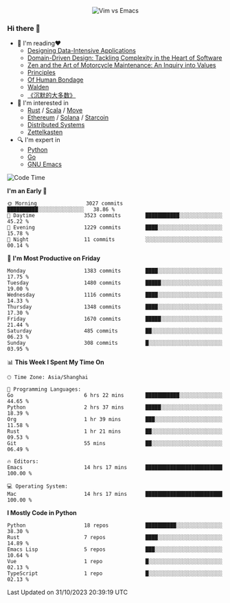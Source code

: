 <p align="center">
    <img src="https://gist.githubusercontent.com/coldnight/e696baffb094e71c96cb302118878eae/raw/40ea5053a6f66cc65f90f437e4173497da225958/banner.gif" alt="Vim vs Emacs" />
</p>

### Hi there 👋

- 📖 I'm reading❤️
    + [Designing Data-Intensive Applications](https://www.oreilly.com/library/view/designing-data-intensive-applications/9781491903063/)
    + [Domain-Driven Design: Tackling Complexity in the Heart of Software](https://www.dddcommunity.org/book/evans_2003/)
    + [Zen and the Art of Motorcycle Maintenance: An Inquiry into Values](https://en.wikipedia.org/wiki/Zen_and_the_Art_of_Motorcycle_Maintenance)
    + [Principles](https://www.principles.com/)
    + [Of Human Bondage](https://en.wikipedia.org/wiki/Of_Human_Bondage)
    + [Walden](https://en.wikipedia.org/wiki/Walden)
    + [《沉默的大多数》](https://en.wikipedia.org/wiki/Silent_majority)
- 🌱 I'm interested in
    + [Rust](https://www.rust-lang.org/) / [Scala](https://www.scala-lang.org/) / [Move](https://github.com/move-language/move/)
    + [Ethereum](https://ethereum.org/en/) / [Solana](https://solana.com/) / [Starcoin](https://github.com/starcoinorg/starcoin)
	+ [Distributed Systems](https://www.linuxzen.com/notes/topics/20200320174417_%E5%88%86%E5%B8%83%E5%BC%8F/)
	+ [Zettelkasten](https://www.linuxzen.com/notes/notes/20220120080920-slip_box/)
- 🔍 I'm expert in
    + [Python](https://www.python.org/)
    + [Go](https://go.dev/)
    + [GNU Emacs](https://www.gnu.org/software/emacs/)

<!--START_SECTION:waka-->
![Code Time](http://img.shields.io/badge/Code%20Time-2%2C449%20hrs%2012%20mins-blue)

**I'm an Early 🐤** 

```text
🌞 Morning                3027 commits        ██████████░░░░░░░░░░░░░░░   38.86 % 
🌆 Daytime                3523 commits        ███████████░░░░░░░░░░░░░░   45.22 % 
🌃 Evening                1229 commits        ████░░░░░░░░░░░░░░░░░░░░░   15.78 % 
🌙 Night                  11 commits          ░░░░░░░░░░░░░░░░░░░░░░░░░   00.14 % 
```
📅 **I'm Most Productive on Friday** 

```text
Monday                   1383 commits        ████░░░░░░░░░░░░░░░░░░░░░   17.75 % 
Tuesday                  1480 commits        █████░░░░░░░░░░░░░░░░░░░░   19.00 % 
Wednesday                1116 commits        ████░░░░░░░░░░░░░░░░░░░░░   14.33 % 
Thursday                 1348 commits        ████░░░░░░░░░░░░░░░░░░░░░   17.30 % 
Friday                   1670 commits        █████░░░░░░░░░░░░░░░░░░░░   21.44 % 
Saturday                 485 commits         ██░░░░░░░░░░░░░░░░░░░░░░░   06.23 % 
Sunday                   308 commits         █░░░░░░░░░░░░░░░░░░░░░░░░   03.95 % 
```


📊 **This Week I Spent My Time On** 

```text
🕑︎ Time Zone: Asia/Shanghai

💬 Programming Languages: 
Go                       6 hrs 22 mins       ███████████░░░░░░░░░░░░░░   44.65 % 
Python                   2 hrs 37 mins       █████░░░░░░░░░░░░░░░░░░░░   18.39 % 
Org                      1 hr 39 mins        ███░░░░░░░░░░░░░░░░░░░░░░   11.58 % 
Rust                     1 hr 21 mins        ██░░░░░░░░░░░░░░░░░░░░░░░   09.53 % 
Git                      55 mins             ██░░░░░░░░░░░░░░░░░░░░░░░   06.49 % 

🔥 Editors: 
Emacs                    14 hrs 17 mins      █████████████████████████   100.00 % 

💻 Operating System: 
Mac                      14 hrs 17 mins      █████████████████████████   100.00 % 
```

**I Mostly Code in Python** 

```text
Python                   18 repos            ██████████░░░░░░░░░░░░░░░   38.30 % 
Rust                     7 repos             ████░░░░░░░░░░░░░░░░░░░░░   14.89 % 
Emacs Lisp               5 repos             ███░░░░░░░░░░░░░░░░░░░░░░   10.64 % 
Vue                      1 repo              █░░░░░░░░░░░░░░░░░░░░░░░░   02.13 % 
TypeScript               1 repo              █░░░░░░░░░░░░░░░░░░░░░░░░   02.13 % 
```




 Last Updated on 31/10/2023 20:39:19 UTC
<!--END_SECTION:waka-->
